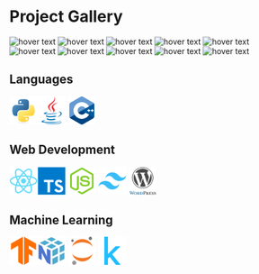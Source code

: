 <div align="left">
  <h1>Project Gallery</h1>
</div>

<p align="left">
  <img src="https://github.com/lightningcoder07/rubiks_cube/blob/main/rubiks2.0_demo2.gif" height="200" title="hover text">
  <img src="https://github.com/lightningcoder07/snake/blob/main/snake_demo.gif" height="200" title="hover text">
  <img src="https://github.com/lightningcoder07/mazes/blob/main/dfs_a*.gif" height="200" title="hover text">
  <img src="https://github.com/lightningcoder07/games/blob/main/minesweeper3.gif" height="200" title="hover text"> 
  <img src="https://github.com/lightningcoder07/games/blob/main/15puzzle.gif" height="200" title="hover text">
  <img src="https://github.com/lightningcoder07/mazes/blob/main/binary_game.gif" height="200" title="hover text">
  <img src="https://github.com/lightningcoder07/cell_automata/blob/main/life_demo2.gif" height="200" title="hover text">
  <img src="https://github.com/lightningcoder07/rubiks_cube/blob/main/rubiks1.0_demo.gif" height="200" title="hover text">
  <img src="https://github.com/lightningcoder07/ml_qlearning/blob/main/qlearning.gif" height="200" title="hover text">    
  <img src="https://github.com/lightningcoder07/rubiks_cube/blob/main/rubiks3.0_demo3.gif" height="200" title="hover text">

</p>

<div align="left">
  <h2>Languages</h2>
</div>

<img alt="Python" src="https://raw.githubusercontent.com/devicons/devicon/master/icons/python/python-original.svg" width="50" title="Python" /><img alt="Java" src="https://raw.githubusercontent.com/devicons/devicon/master/icons/java/java-original.svg" width="50" title="Java" />
<img alt="C++" src="https://raw.githubusercontent.com/devicons/devicon/master/icons/cplusplus/cplusplus-original.svg" width="50" title="C++" />

<div align="left">
  <h2>Web Development</h2>
</div>

<img alt="React" src="https://raw.githubusercontent.com/devicons/devicon/master/icons/react/react-original.svg" width="50" title="React" /><img alt="TypeScript" src="https://raw.githubusercontent.com/devicons/devicon/master/icons/typescript/typescript-original.svg" width="50" title="TypeScript" />
<img alt="NodeJS" src="https://raw.githubusercontent.com/devicons/devicon/master/icons/nodejs/nodejs-original.svg" width="50" title="NodeJS" />
<img alt="Tailwind" src="https://raw.githubusercontent.com/devicons/devicon/master/icons/tailwindcss/tailwindcss-plain.svg" width="50" title="Tailwind" />
<img alt="WordPress" src="https://github.com/devicons/devicon/blob/master/icons/wordpress/wordpress-original.svg" width="50" title="WordPress" />

<div align="left">
  <h2>Machine Learning</h2>
</div>

<img alt="Tensorflow" src="https://raw.githubusercontent.com/devicons/devicon/master/icons/tensorflow/tensorflow-original.svg" width="50" title="Tensorflow" /><img alt="Numpy" src="https://raw.githubusercontent.com/devicons/devicon/master/icons/numpy/numpy-original.svg" width="50" title="Numpy" />
<img alt="Jupyter" src="https://github.com/devicons/devicon/blob/master/icons/jupyter/jupyter-original.svg" width="50" title="Jupyter" />
<img alt="Kaggle" src="https://github.com/devicons/devicon/blob/master/icons/kaggle/kaggle-original.svg" width="50" title="Kaggle" />

<!--

- 🔭 I’m currently working on ...
- 🌱 I’m currently learning ...
- 👯 I’m looking to collaborate on ...
- 🤔 I’m looking for help with ...
- 💬 Ask me about ...
- 📫 How to reach me: ...
- 😄 Pronouns: ...
- ⚡ Fun fact: ...
-->
